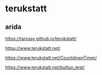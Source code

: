 # terukstatt
## arida

https://tarosay.github.io/terukstatt/

https://www.terukstatt.net/

https://www.terukstatt.net/CountdownTimer/

https://www.terukstatt.net/buttun_test/


